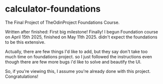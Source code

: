 # calculator-foundations
The Final Project of TheOdinProject Foundations Course.


Written after finished:
First big milestone!
Finally!
I begun Foundation course on April 15th 2025, finished on May 11th 2025.
didn't expect the foundations to be this extensive.

Actually, there are few things I'd like to add, but they say don't take too much time on foundations project.
so I just followed the instructions even though there are few more bugs i'd like to solve and beautify the UI.

So, if you're viewing this, I assume you're already done with this project.
Congratulations!